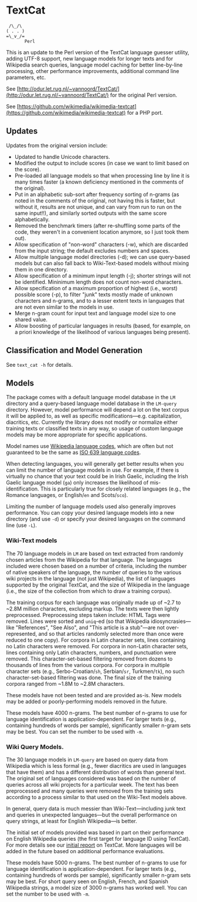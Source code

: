 # TextCat

     /\_/\
    ( . . )
    =\_v_/=
           Perl

This is an update to the Perl version of the TextCat language guesser utility, adding UTF-8 support, new language models for longer texts and for Wikipedia search queries, language model caching for better line-by-line processing, other performance improvements, additional command line parameters, etc.

See [http://odur.let.rug.nl/~vannoord/TextCat/](http://odur.let.rug.nl/~vannoord/TextCat/) for the original Perl version.

See [https://github.com/wikimedia/wikimedia-textcat](https://github.com/wikimedia/wikimedia-textcat) for a PHP port.

## Updates

Updates from the original version include:

* Updated to handle Unicode characters.
* Modified the output to include scores (in case we want to limit based on the score).
* Pre-loaded all language models so that when processing line by line it is many times faster (a known deficiency mentioned in the comments of the original).
* Put in an alphabetic sub-sort after frequency sorting of n-grams (as noted in the comments of the original, not having this is faster, but without it, results are not unique, and can vary from run to run on the same input!!), and similarly sorted outputs with the same score alphabetically.
* Removed the benchmark timers (after re-shuffling some parts of the code, they weren't in a convenient location anymore, so I just took them out).
* Allow specification of "non-word" characters (-w), which are discarded from the input string; the default excludes numbers and spaces.
* Allow multiple language model directories (-d); we can use query-based models but can also fall back to Wiki-Text-based models without mixing them in one directory.
* Allow specification of a minimum input length (-j); shorter strings will not be identified. Mininimum length does not count non-word characters.
* Allow specification of a maximum proportion of highest (i.e., worst) possible score (-p), to filter "junk" texts mostly made of unknown characters and n-grams, and to a lesser extent texts in languages that are not even similar to the models in use.
* Merge n-gram count for input text and language model size to one shared value.
* Allow boosting of particular languages in results (based, for example, on a priori knowledge of the likelihood of various languages being present).

## Classification and Model Generation

See `text_cat -h` for details.

## Models

The package comes with a default language model database in the `LM` directory and a query-based language model database in the `LM-query` directory. However, model performance will depend a lot on the text corpus it will be applied to, as well as specific modifications—e.g. capitalization, diacritics, etc. Currently the library does not modify or normalize either training texts or classified texts in any way, so usage of custom language models may be more appropriate for specific applications.

Model names use [Wikipedia language codes](https://en.wikipedia.org/wiki/List_of_Wikipedias), which are often but not guaranteed to be the same as [ISO 639 language codes](https://en.wikipedia.org/wiki/ISO_639).

When detecting languages, you will generally get better results when you can limit the number of language models in use. For example, if there is virtually no chance that your text could be in Irish Gaelic, including the Irish Gaelic language model (`ga`) only increases the likelihood of mis-identification. This is particularly true for closely related languages (e.g., the Romance languages, or English/`en` and Scots/`sco`).

Limiting the number of language models used also generally improves performance. You can copy your desired language models into a new directory (and use `-d`) or specify your desired languages on the command line (use `-L`).

### Wiki-Text models

The 70 language models in `LM` are based on text extracted from randomly chosen articles from the Wikipedia for that language. The languages included were chosen based on a number of criteria, including the number of native speakers of the language, the number of queries to the various wiki projects in the language (not just Wikipedia), the list of languages supported by the original TextCat, and the size of Wikipedia in the language (i.e., the size of the collection from which to draw a training corpus).

The training corpus for each language was originally made up of ~2.7 to ~2.8M million characters, excluding markup. The texts were then lightly preprocessed. Preprocessing steps taken include: HTML Tags were removed. Lines were sorted and `uniq`-ed (so that Wikipedia idiosyncrasies—like "References", "See Also", and "This article is a stub"—are not over-represented, and so that articles randomly selected more than once were reduced to one copy). For corpora in Latin character sets, lines containing no Latin characters were removed. For corpora in non-Latin character sets, lines containing only Latin characters, numbers, and punctuation were removed. This character-set-based filtering removed from dozens to thousands of lines from the various corpora. For corpora in multiple character sets (e.g., Serbo-Croatian/`sh`, Serbian/`sr`, Turkmen/`tk`), no such character-set-based filtering was done. The final size of the training corpora ranged from ~1.8M to ~2.8M characters.

These models have not been tested and are provided as-is. New models may be added or poorly-performing models removed in the future.

These models have 4000 n-grams. The best number of n-grams to use for language identification is application-dependent. For larger texts (e.g., containing hundreds of words per sample), significantly smaller n-gram sets may be best. You can set the number to be used with `-m`.

### Wiki Query Models.

The 30 language models in `LM-query` are based on query data from Wikipedia which is less formal (e.g., fewer diacritics are used in languages that have them) and has a different distribution of words than general text. The original set of languages considered was based on the number of queries across all wiki projects for a particular week. The text has been preprocessed and many queries were removed from the training sets according to a process similar to that used on the Wiki-Text models above.

In general, query data is much messier than Wiki-Text—including junk text and queries in unexpected languages—but the overall performance on query strings, at least for English Wikipedia—is better.

The initial set of models provided was based in part on their performance on English Wikipedia queries (the first target for language ID using TextCat). For more details see our [initial report](https://www.mediawiki.org/wiki/User:TJones_%28WMF%29/Notes/Language_Detection_with_TextCat) on TextCat. More languages will be added in the future based on additional performance evaluations.

These models have 5000 n-grams. The best number of n-grams to use for language identification is application-dependent. For larger texts (e.g., containing hundreds of words per sample), significantly smaller n-gram sets may be best. For short query seen on English, French, and Spanish Wikipedia strings, a model size of 3000 n-grams has worked well. You can set the number to be used with `-m`.

